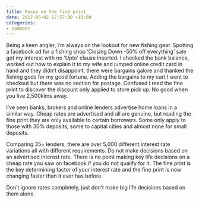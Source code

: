 ```yaml
---
title: Focus on the fine print
date: 2017-05-02 17:57:00 +10:00
categories:
- comment
---
```


Being a keen angler, I’m always on the lookout for new fishing gear.  Spotting a facebook ad for a fishing shop ‘Closing Down -50% off everything’ sale got my interest with no ‘Upto’ clause inserted. I checked the bank balance, worked out how to explain it to my wife and jumped online credit card in hand and they didn’t disappoint, there were bargains galore and thanked the fishing gods for my good fortune.  Adding the bargains to my cart I went to checkout but there was no section for postage. Confused I read the fine print to discover the discount only applied to store pick up.  No good when you live 2,500klms away.

I’ve seen banks, brokers and online lenders advertise home loans in a similar way.  Cheap rates are advertised and all are genuine, but reading the fine print they are only available to certain borrowers.  Some only apply to those with 30% deposits, some to capital cities and almost none for small deposits.

Comparing 35+ lenders, there are over 5,000 different interest rate variations all with different requirements.  Do not make decisions based on an advertised interest rate.  There is no point making key life decisions on a cheap rate you saw on facebook if you do not qualify for it.
The fine print is the key determining factor of your interest rate and the fine print is now changing faster than it ever has before.

Don’t ignore rates completely, just don’t make big life decisions based on them alone.